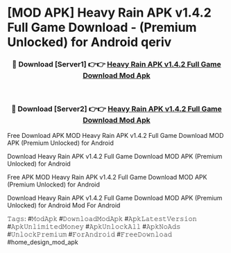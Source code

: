# [MOD APK] Heavy Rain APK v1.4.2 Full Game Download - (Premium Unlocked) for Android qeriv



<div align="center">
<h3>🔴 Download [Server1] 👉👉 <a href="https://momento.my/?title=Heavy_Rain_APK_v1.4.2_Full_Game_Download">Heavy Rain APK v1.4.2 Full Game Download Mod Apk</a></h3><br>

<h3>🔴 Download [Server2] 👉👉 <a href="https://momento.my/?title=Heavy_Rain_APK_v1.4.2_Full_Game_Download">Heavy Rain APK v1.4.2 Full Game Download Mod Apk</a></h3>
</div>



Free Download APK MOD Heavy Rain APK v1.4.2 Full Game Download MOD APK (Premium Unlocked) for Android

Download Heavy Rain APK v1.4.2 Full Game Download MOD APK (Premium Unlocked) for Android

Free APK MOD Heavy Rain APK v1.4.2 Full Game Download MOD APK (Premium Unlocked) for Android

Download Heavy Rain APK v1.4.2 Full Game Download MOD APK (Premium Unlocked) for Android Mod For Android

𝚃𝚊𝚐𝚜: #𝙼𝚘𝚍𝙰𝚙𝚔 #𝙳𝚘𝚠𝚗𝚕𝚘𝚊𝚍𝙼𝚘𝚍𝙰𝚙𝚔 #𝙰𝚙𝚔𝙻𝚊𝚝𝚎𝚜𝚝𝚅𝚎𝚛𝚜𝚒𝚘𝚗 #𝙰𝚙𝚔𝚄𝚗𝚕𝚒𝚖𝚒𝚝𝚎𝚍𝙼𝚘𝚗𝚎𝚢 #𝙰𝚙𝚔𝚄𝚗𝚕𝚘𝚌𝚔𝙰𝚕𝚕 #𝙰𝚙𝚔𝙽𝚘𝙰𝚍𝚜 #𝚄𝚗𝚕𝚘𝚌𝚔𝙿𝚛𝚎𝚖𝚒𝚞𝚖 #𝙵𝚘𝚛𝙰𝚗𝚍𝚛𝚘𝚒𝚍 #𝙵𝚛𝚎𝚎𝙳𝚘𝚠𝚗𝚕𝚘𝚊𝚍 #home_design_mod_apk
